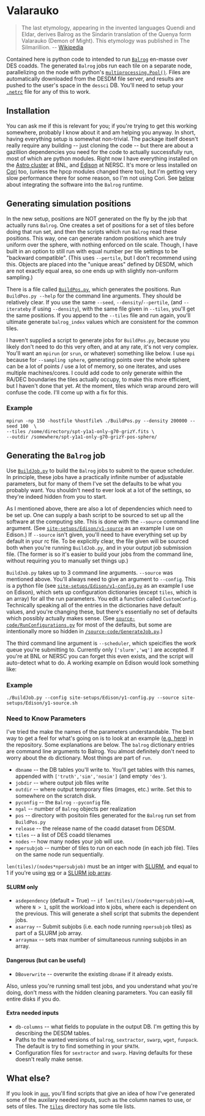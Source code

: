# Valarauko 

> The last etymology, appearing in the invented languages Quendi and Eldar, derives Balrog as the Sindarin translation of the Quenya form Valarauko (Demon of Might). 
> This etymology was published in The Silmarillion. -- [Wikipedia](https://en.wikipedia.org/wiki/Balrog)

Contained here is python code to intended to run [`Balrog`](https://github.com/emhuff/Balrog) en-masse over DES coadds.
The generated `Balrog` jobs run each tile on a separate node, 
parallelizing on the node with python's [`multiprocessing.Pool()`](https://docs.python.org/2/library/multiprocessing.html#module-multiprocessing.pool).
Files are automatically downloaded from the DESDM file server, and results are pushed to the user's space in the `dessci` DB. 
You'll need to setup your [`.netrc`](https://github.com/esheldon/desdb#access-to-servers) file for any of this to work.

## Installation

You can ask me if this is relevant for you; if you're trying to get this working somewhere, probably I know about it and am helping you anyway.
In short, having everything setup is somewhat non-trivial.
The package itself doesn't really require any building -- just cloning the code --
but there are about a gazillion dependencies you need for the code to actually successfully run, most of which are python modules. 
Right now I have everything installed on the [Astro cluster](https://wiki.bnl.gov/astro/index.php/Computing) at BNL, 
and [Edison](http://www.nersc.gov/users/computational-systems/edison/) at NERSC.
It's more or less installed on [Cori](http://www.nersc.gov/users/computational-systems/cori/) too, 
(unless the hpcp modules changed there too), but I'm getting very slow performance there for some reason, so I'm not using Cori.
See [below](https://github.com/suchyta1/Valarauko#generating-the-balrog-job) about integrating the software into the `Balrog` runtime.


## Generating simulation positions

In the new setup, positions are NOT generated on the fly by the job that actually runs `Balrog`.
One creates a set of positions for a set of tiles before doing that run set,
and then the scripts which run `Balrog` read these positions.
This way, one can generate random positions which are truly uniform over the sphere, with nothing enforced on tile scale.
Though, I have built in an option to still run with equal number per tile settings to be "backward compatible".
(This uses `--pertile`, but I don't recommend using this. Objects are placed into the "unique areas" defined by DESDM,
which are not exactly equal area, so one ends up with slightly non-uniform sampling.)

There is a file called [`BuildPos.py`](https://github.com/suchyta1/BalrogMPI/blob/master/BuildPos.py), which generates the positions.
Run `BuildPos.py --help` for the command line arguments. They should be relatively clear.
If you use the same `--seed`, `--density`/`--pertile`, (and `--iterateby` if using `--density`),
with the same file given in `--tiles`, you'll get the same positions. 
If you append to the `--tiles` file and run again, you'll ultimate generate `balrog_index` values which are consistent for the common tiles.

I haven't supplied a script to generate jobs for `BuildPos.py`, 
because you likely don't need to do this very often, and at any rate, it's not very complex. You'll want an `mpirun` (or `srun`, or whatever) something like below.
I use `mpi` because for `--sampling sphere`, generating points over the whole sphere can be a lot of points / use a lot of memory, 
so one iterates, and uses multiple machines/cores.
I could add code to only generate within the RA/DEC boundaries the tiles actually occupy, to make this more efficient, but I haven't done that yet.
At the moment, tiles which wrap around zero will confuse the code. I'll come up with a fix for this.

### Example

```
mpirun -np 150 -hostfile %hostfile% ./BuildPos.py --density 200000 --seed 100  \
--tiles /some/directory/spt-y1a1-only-g70-grizY.fits \
--outdir /somewhere/spt-y1a1-only-g70-grizY-pos-sphere/
```

## Generating the `Balrog` job

Use [`BuildJob.py`](https://github.com/suchyta1/BalrogMPI/blob/master/BuildJob.py) to build the `Balrog` jobs to submit to the queue scheduler.
In principle, these jobs have a practically infinite number of adjustable parameters, but for many of them I've set the defaults to be what you probably want.
You shouldn't need to ever look at a lot of the settings, so they're indeed hidden from you to start.

As I mentioned above, there are also a lot of dependencies which need to be set up. 
One can supply a bash script to be sourced to set up all the software at the computing site.
This is done with the `--source` command line argument.
(See [`site-setups/Edison/y1-source`](https://github.com/suchyta1/BalrogMPI/blob/master/site-setups/Edison/y1-source.sh) as an example I use on Edison.)
If `--source` isn't given, you'll need to have everything set up by default in your rc file.
To be explicitly clear, the file given will be sourced both when  you're running `BuildJob.py`,
and in your output job submission file. (The former is so it's easier to build your jobs from the command line, without requiring you to manually set things up.)

`BuildJob.py` takes up to 3 command line arguments.
`--source` was mentioned above.
You'll always need to give an argument to `--config`. This is a python file 
(see [`site-setups/Edison/y1-config.py`](https://github.com/suchyta1/BalrogMPI/blob/master/site-setups/Edison/y1-config.py) as an example I use on Edison), 
which sets up configuration dictionaries (except `tiles`, which is an array) for all the run parameters. You edit a function called `CustomConfig`.
Technically speaking all of the entries in the dictionaries have default values, and you're changing these,
but there's essentially no set of defaults which possibly actually makes sense.
(See [`source-code/RunConfigurations.py`](https://github.com/suchyta1/BalrogMPI/blob/master/source-code/RunConfigurations.py) for most of the defaults,
but some are intentionally more so hidden in [`/source-code/GenerateJob.py`](https://github.com/suchyta1/BalrogMPI/blob/master/source-code/GenerateJob.py).)

The third command line argument is `--scheduler`, which speicifies the work queue you're submitting to. 
Currently only `['slurm','wq']` are accepted. 
If you're at BNL or NERSC you can forget this even exists, and the script will auto-detect what to do.
A working example on Edison would look something like:

### Example

```
./BuildJob.py --config site-setups/Edison/y1-config.py --source site-setups/Edison/y1-source.sh
```

### Need to Know Parameters

I've tried the make the names of the parameters understandable. The best way to get a feel for what's going on is to 
look at an example ([e.g. here](https://github.com/suchyta1/BalrogMPI/blob/master/site-setups/Edison/y1-config.py)) in the repository.
Some explanations are below. The `balrog` dictionary entries are command line arguments to Balrog.
You almost definitely don't need to worry about the `db` dictionary. Most things are part of `run`.

* `dbname` -- the DB tables you'll write to. You'll get tables with this names, appended with `['truth','sim','nosim']` (and empty `'des'`).
* `jobdir` -- where output job files write
* `outdir` -- where output temporary files (images, etc.) write. Set this to somewhere on the scratch disk.
* `pyconfig` -- the `Balrog` `--pyconfig` file.
* `ngal` -- number of `Balrog` objects per realization
* `pos` -- directory with positoin files generated for the `Balrog` run set from `BuildPos.py`
* `release` -- the release name of the coadd dataset from DESDM.
* `tiles` -- a list of DES coadd tilenames
* `nodes` -- how many nodes your job will use.
* `npersubjob` -- number of tiles to run on each node (in each job file). Tiles on the same node run sequentially.

`len(tiles)/(nodes*npersubjob)` must be an intger with [SLURM](http://slurm.schedmd.com/documentation.html), and equal to 1 if you're using [wq](https://github.com/esheldon/wq)
or a [SLURM job array](http://slurm.schedmd.com/job_array.html).

#### SLURM only

* `asdependency` (default = True) -- `if len(tiles)/(nodes*npersubjob)==N`, where `N > 1`, split the workload into `N` jobs, where each is dependent on the previous. 
This will generate a shell script that submits the dependent jobs.
* `asarray` -- Submit subjobs (i.e. each node running `npersubjob` tiles) as part of a SLURM job array. 
* `arraymax` -- sets max number of simultaneous running subjobs in an array.

#### Dangerous (but can be useful)

* `DBoverwrite` -- overwrite the existing `dbname` if it already exists.

Also, unless you're running small test jobs, and you understand what you're doing, don't mess with the hidden cleaning parameters. 
You can easily fill entire disks if you do.

#### Extra needed inputs

* `db-columns` -- what fields to populate in the output DB. I'm getting this by describing the DESDM tables.
* Paths to the wanted versions of `balrog`, `sextractor`, `swarp`, `wget`, `funpack`. The default is try to find something in your `$PATH`.
* Configuration files for `sextractor` and `swarp`. Having defaults for these doesn't really make sense.


## What else?

If you look in [`aux`](https://github.com/suchyta1/Valarauko/tree/master/aux), you'll find
scripts that give an idea of how I've generated some of the auxilary needed inputs, such as the column names to use, or sets of tiles.
The [`tiles`](https://github.com/suchyta1/Valarauko/tree/master/tiles) directory has some tile lists.
